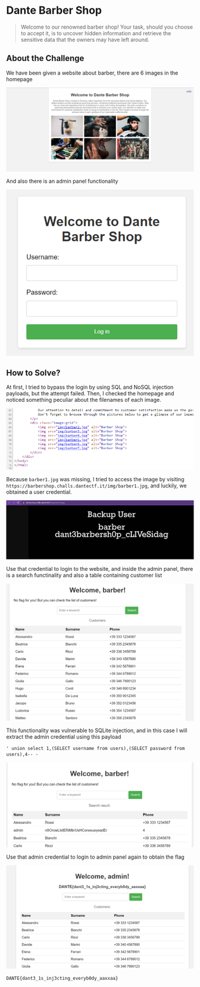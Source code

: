 # Dante Barber Shop
> Welcome to our renowned barber shop! Your task, should you choose to accept it, is to uncover hidden information and retrieve the sensitive data that the owners may have left around.

## About the Challenge
We have been given a website about barber, there are 6 images in the homepage

![preview](images/preview.png)

And also there is an admin panel functionality

![preview_2](images/preview_2.png)

## How to Solve?
At first, I tried to bypass the login by using SQL and NoSQL injection payloads, but the attempt failed. Then, I checked the homepage and noticed something peculiar about the filenames of each image.

![images](images/images.png)

Because `barber1.jpg` was missing, I tried to access the image by visiting `https://barbershop.challs.dantectf.it/img/barber1.jpg`, and luckily, we obtained a user credential.

![user](images/user.png)

Use that credential to login to the website, and inside the admin panel, there is a search functinality and also a table containing customer list

![search](images/search.png)

This functionality was vulnerable to SQLite injection, and in this case I will extract the admin credential using this payload

```
' union select 1,(SELECT username from users),(SELECT password from users),4-- -
```

![sqli](images/sqli.png)

Use that admin credential to login to admin panel again to obtain the flag

![flag](images/flag.png)

```
DANTE{dant3_1s_inj3cting_everyb0dy_aaxxaa}
```